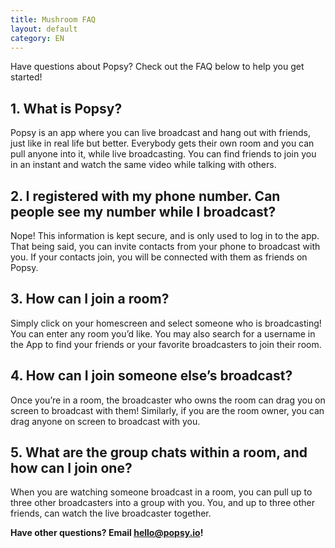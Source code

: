 ```yaml
---
title: Mushroom FAQ
layout: default
category: EN
---
```


Have questions about Popsy? Check out the FAQ below to help you get started!

## **1. What is Popsy?**

Popsy is an app where you can live broadcast and hang out with friends, just like in real life but better. Everybody gets their own room and you can pull anyone into it, while live broadcasting. You can find friends to join you in an instant and watch the same video while talking with others.

## **2. I registered with my phone number. Can people see my number while I broadcast?**

Nope! This information is kept secure, and is only used to log in to the app. That being said, you can invite contacts from your phone to broadcast with you. If your contacts join, you will be connected with them as friends on Popsy.

## **3. How can I join a room?**

Simply click on your homescreen and select someone who is broadcasting! You can enter any room you’d like. You may also search for a username in the App to find your friends or your favorite broadcasters to join their room.

## **4. How can I join someone else’s broadcast?**

Once you’re in a room, the broadcaster who owns the room can drag you on screen to broadcast with them! Similarly, if you are the room owner, you can drag anyone on screen to broadcast with you.

## **5. What are the group chats within a room, and how can I join one?**

When you are watching someone broadcast in a room, you can pull up to three other broadcasters into a group with you. You, and up to three other friends, can watch the live broadcaster together.

**Have other questions? Email hello@popsy.io!**
